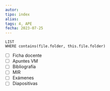 ```yaml
---
autor:
tipo: index
alias:
tags: 4, APE
fecha: 2023-07-25
---
```


```dataview
LIST
WHERE contains(file.folder, this.file.folder)
```

- [ ] Ficha docente
- [ ] Apuntes VM
- [ ] Bibliografía
- [ ] MIR
- [ ] Exámenes
- [ ] Diapositivas